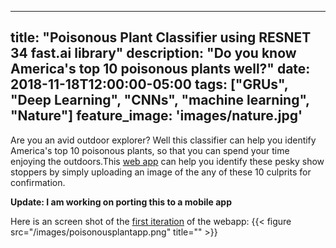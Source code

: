
---
title: "Poisonous Plant Classifier using RESNET 34 fast.ai library"
description: "Do you know America's top 10 poisonous plants well?"
date: 2018-11-18T12:00:00-05:00
tags: ["GRUs", "Deep Learning", "CNNs", "machine learning", "Nature"]
feature_image: 'images/nature.jpg'
---
Are you an avid outdoor explorer? Well this classifier can help you identify America's top 10 poisonous plants, so that you can spend your time enjoying the outdoors.This [web app](http://poisonousplantsus.herokuapp.com/) can help you identify these pesky show stoppers by simply uploading an image of the any of these 10 culprits for confirmation. 

**Update: I am working on porting this to a mobile app**


Here is an screen shot of the [first iteration](https://github.com/sparalic/Poisonous-Plants-Image-Classifier) of the webapp: 
{{< figure src="/images/poisonousplantapp.png" title="" >}}

